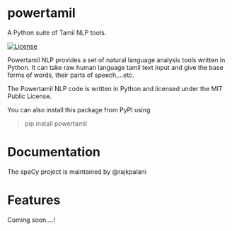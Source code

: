 # powertamil
A Python suite of Tamil NLP tools.

[![License](https://img.shields.io/:license-mit-blue.svg)](./LICENSE.md)

Powertamil NLP provides a set of natural language analysis tools written in Python. It can take raw human language tamil text input and give the base forms of words, their parts of speech,...etc.


The Powertamil NLP code is written in Python and licensed under the MIT Public License.


You can also install this package from PyPI using 
>pip install powertamil

# Documentation

The spaCy project is maintained by @rajkpalani 

# Features

Coming soon....!



